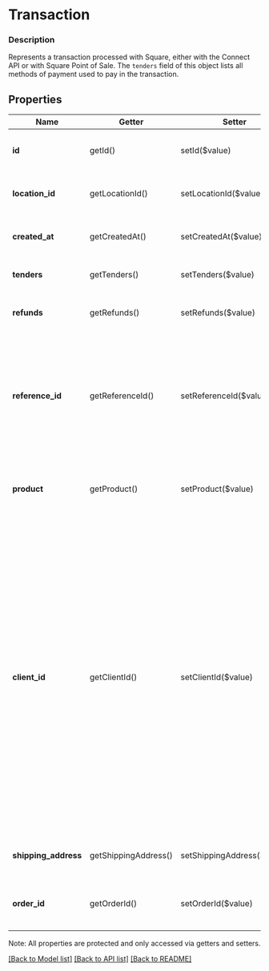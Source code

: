 # Transaction

### Description

Represents a transaction processed with Square, either with the Connect API or with Square Point of Sale.  The `tenders` field of this object lists all methods of payment used to pay in the transaction.

## Properties
Name | Getter | Setter | Type | Description | Notes
------------ | ------------- | ------------- | ------------- | ------------- | -------------
**id** | getId() | setId($value) | **string** | The transaction&#39;s unique ID, issued by Square payments servers. | [optional] 
**location_id** | getLocationId() | setLocationId($value) | **string** | The ID of the transaction&#39;s associated location. | [optional] 
**created_at** | getCreatedAt() | setCreatedAt($value) | **string** | The time when the transaction was created, in RFC 3339 format. | [optional] 
**tenders** | getTenders() | setTenders($value) | [**\SquareConnect\Model\Tender[]**](Tender.md) | The tenders used to pay in the transaction. | [optional] 
**refunds** | getRefunds() | setRefunds($value) | [**\SquareConnect\Model\Refund[]**](Refund.md) | Refunds that have been applied to any tender in the transaction. | [optional] 
**reference_id** | getReferenceId() | setReferenceId($value) | **string** | If the transaction was created with the &#x60;Charge&#x60; endpoint, this value is the same as the value provided for the &#x60;reference_id&#x60; parameter in the request to that endpoint. Otherwise, it is not set. | [optional] 
**product** | getProduct() | setProduct($value) | **string** | The Square product that processed the transaction. See [TransactionProduct](#type-transactionproduct) for possible values | [optional] 
**client_id** | getClientId() | setClientId($value) | **string** | If the transaction was created in the Square Point of Sale app, this value is the ID generated for the transaction by Square Point of Sale.  This ID has no relationship to the transaction&#39;s canonical &#x60;id&#x60;, which is generated by Square&#39;s backend servers. This value is generated for bookkeeping purposes, in case the transaction cannot immediately be completed (for example, if the transaction is processed in offline mode).  It is not currently possible with the Connect API to perform a transaction lookup by this value. | [optional] 
**shipping_address** | getShippingAddress() | setShippingAddress($value) | [**\SquareConnect\Model\Address**](Address.md) | The shipping address provided in the request, if any. | [optional] 
**order_id** | getOrderId() | setOrderId($value) | **string** | The order_id is an identifier for the order associated with this transaction, if any. | [optional] 

Note: All properties are protected and only accessed via getters and setters.

[[Back to Model list]](../../README.md#documentation-for-models) [[Back to API list]](../../README.md#documentation-for-api-endpoints) [[Back to README]](../../README.md)

